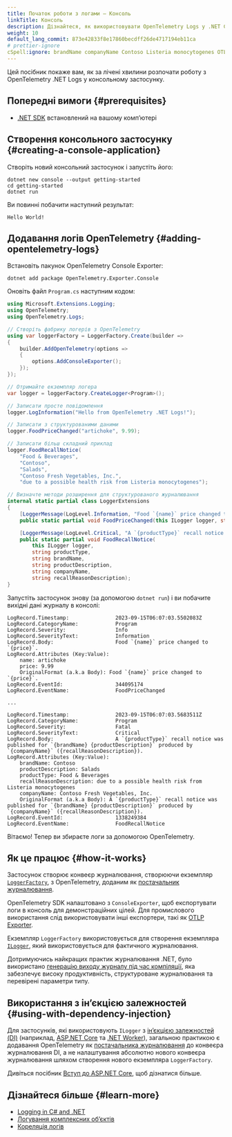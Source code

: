 ```yaml
---
title: Початок роботи з логами — Консоль
linkTitle: Консоль
description: Дізнайтеся, як використовувати OpenTelemetry Logs у .NET Console
weight: 10
default_lang_commit: 873e42833f8e17860becdff26de4717194eb11ca
# prettier-ignore
cSpell:ignore: brandName companyName Contoso Listeria monocytogenes OTLP productDescription recallReasonDescription
---
```


Цей посібник покаже вам, як за лічені хвилини розпочати роботу з OpenTelemetry .NET Logs у консольному застосунку.

## Попередні вимоги {#prerequisites}

- [.NET SDK](https://dotnet.microsoft.com/download) встановлений на вашому компʼютері

## Створення консольного застосунку {#creating-a-console-application}

Створіть новий консольний застосунок і запустіть його:

```shell
dotnet new console --output getting-started
cd getting-started
dotnet run
```

Ви повинні побачити наступний результат:

```text
Hello World!
```

## Додавання логів OpenTelemetry {#adding-opentelemetry-logs}

Встановіть пакунок OpenTelemetry Console Exporter:

```shell
dotnet add package OpenTelemetry.Exporter.Console
```

Оновіть файл `Program.cs` наступним кодом:

```csharp
using Microsoft.Extensions.Logging;
using OpenTelemetry;
using OpenTelemetry.Logs;

// Створіть фабрику логерів з OpenTelemetry
using var loggerFactory = LoggerFactory.Create(builder =>
{
    builder.AddOpenTelemetry(options =>
    {
        options.AddConsoleExporter();
    });
});

// Отримайте екземпляр логера
var logger = loggerFactory.CreateLogger<Program>();

// Записати просте повідомлення
logger.LogInformation("Hello from OpenTelemetry .NET Logs!");

// Записати з структурованими даними
logger.FoodPriceChanged("artichoke", 9.99);

// Записати більш складний приклад
logger.FoodRecallNotice(
    "Food & Beverages",
    "Contoso",
    "Salads",
    "Contoso Fresh Vegetables, Inc.",
    "due to a possible health risk from Listeria monocytogenes");

// Визначте методи розширення для структурованого журналювання
internal static partial class LoggerExtensions
{
    [LoggerMessage(LogLevel.Information, "Food `{name}` price changed to `{price}`.")]
    public static partial void FoodPriceChanged(this ILogger logger, string name, double price);

    [LoggerMessage(LogLevel.Critical, "A `{productType}` recall notice was published for `{brandName} {productDescription}` produced by `{companyName}` ({recallReasonDescription}).")]
    public static partial void FoodRecallNotice(
        this ILogger logger,
        string productType,
        string brandName,
        string productDescription,
        string companyName,
        string recallReasonDescription);
}
```

Запустіть застосунок знову (за допомогою `dotnet run`) і ви побачите вихідні дані журналу в консолі:

```text
LogRecord.Timestamp:               2023-09-15T06:07:03.5502083Z
LogRecord.CategoryName:            Program
LogRecord.Severity:                Info
LogRecord.SeverityText:            Information
LogRecord.Body:                    Food `{name}` price changed to `{price}`.
LogRecord.Attributes (Key:Value):
    name: artichoke
    price: 9.99
    OriginalFormat (a.k.a Body): Food `{name}` price changed to `{price}`.
LogRecord.EventId:                 344095174
LogRecord.EventName:               FoodPriceChanged

...

LogRecord.Timestamp:               2023-09-15T06:07:03.5683511Z
LogRecord.CategoryName:            Program
LogRecord.Severity:                Fatal
LogRecord.SeverityText:            Critical
LogRecord.Body:                    A `{productType}` recall notice was published for `{brandName} {productDescription}` produced by `{companyName}` ({recallReasonDescription}).
LogRecord.Attributes (Key:Value):
    brandName: Contoso
    productDescription: Salads
    productType: Food & Beverages
    recallReasonDescription: due to a possible health risk from Listeria monocytogenes
    companyName: Contoso Fresh Vegetables, Inc.
    OriginalFormat (a.k.a Body): A `{productType}` recall notice was published for `{brandName} {productDescription}` produced by `{companyName}` ({recallReasonDescription}).
LogRecord.EventId:                 1338249384
LogRecord.EventName:               FoodRecallNotice
```

Вітаємо! Тепер ви збираєте логи за допомогою OpenTelemetry.

## Як це працює {#how-it-works}

Застосунок створює конвеєр журналювання, створюючи екземпляр
[`LoggerFactory`](https://docs.microsoft.com/dotnet/api/microsoft.extensions.logging.iloggerfactory), з OpenTelemetry, доданим як [постачальник журналювання](https://docs.microsoft.com/dotnet/core/extensions/logging-providers).

OpenTelemetry SDK налаштовано з `ConsoleExporter`, щоб експортувати логи в консоль для демонстраційних цілей. Для промислового використання слід використовувати інші експортери, такі як [OTLP Exporter](https://github.com/open-telemetry/opentelemetry-dotnet/tree/main/src/OpenTelemetry.Exporter.OpenTelemetryProtocol).

Екземпляр `LoggerFactory` використовується для створення екземпляра [`ILogger`](https://docs.microsoft.com/dotnet/api/microsoft.extensions.logging.ilogger), який використовується для фактичного журналювання.

Дотримуючись найкращих практик журналювання .NET, було використано [генерацію виходу журналу під час компіляції](https://docs.microsoft.com/dotnet/core/extensions/logger-message-generator), яка забезпечує високу продуктивність, структуроване журналювання та перевірені параметри типу.

## Використання з інʼєкцією залежностей {#using-with-dependency-injection}

Для застосунків, які використовують `ILogger` з [інʼєкцією залежностей (DI)](https://learn.microsoft.com/dotnet/core/extensions/dependency-injection) (наприклад, [ASP.NET Core](https://learn.microsoft.com/aspnet/core) та [.NET Worker](https://learn.microsoft.com/dotnet/core/extensions/workers)), загальною практикою є додавання OpenTelemetry як [постачальника журналювання](https://docs.microsoft.com/dotnet/core/extensions/logging-providers) до конвеєра журналювання DI, а не налаштування абсолютно нового конвеєра журналювання шляхом створення нового екземпляра `LoggerFactory`.

Дивіться посібник [Вступ до ASP.NET Core](/docs/languages/dotnet/logs/getting-started-aspnetcore/), щоб дізнатися більше.

## Дізнайтеся більше {#learn-more}

- [Logging in C# and .NET](https://learn.microsoft.com/dotnet/core/extensions/logging)
- [Логування комплексних обʼєктів](/docs/languages/dotnet/logs/complex-objects/)
- [Кореляція логів](/docs/languages/dotnet/logs/correlation/)
